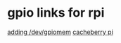 # gpio links for rpi

[adding /dev/gpiomem](https://chee.snoot.club/2020/12/02/gpio-alarm/)
[cacheberry pi](https://github.com/jclement/Cacheberry-Pi)
